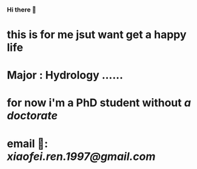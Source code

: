 ### Hi there 👋

<!--
**dafei997/dafei997** is a ✨ _special_ ✨ repository because its `README.md` (this file) appears on your GitHub profile.

Here are some ideas to get you started:

- 🔭 I’m currently working on ...
- 🌱 I’m currently learning ...
- 👯 I’m looking to collaborate on ...
- 🤔 I’m looking for help with ...
- 💬 Ask me about ...
- 📫 How to reach me: ...
- 😄 Pronouns: ...
- ⚡ Fun fact: ...
-->
# this is for me jsut want get a happy life 
# **Major** : Hydrology ......
# for now i'm a PhD student without _a doctorate_
# **email** 💬: _xiaofei.ren.1997@gmail.com_
